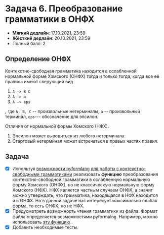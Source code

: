 # Задача 6. Преобразование грамматики в ОНФХ

* **Мягкий дедлайн**: 17.10.2021, 23:59
* **Жёсткий дедлайн**: 20.10.2021, 23:59
* Полный балл: 2

## Определение ОНФХ

Контекстно-свободная грамматика находится в ослабленной нормальной форме Хомского (ОНФХ) тогда и только тогда, когда все
её правила имеют следующий вид

1. ```A -> B C```
2. ```A -> a```
3. ```A -> eps```

, где ```A, B, C``` -- произвольные нетерминалы, ```a``` -- произвольный терминал, ```eps```--- обозначение для эпсилон.

Отличия от нормальной формы Хомского (НФХ).

1. Эпсилон может выводиться из любого нетерминала.
2. Стартовый нетерминал может встречаться в правых частях правил.

## Задача

- [X]
  Используя [возможности pyformlang для работы с контекстно-свободными грамматиками](https://pyformlang.readthedocs.io/en/latest/modules/context_free_grammar.html)
  реализовать **функцию** преобразования контекстно-свободной грамматики в ослабленную нормальную форму Хомского (ОНФХ),
  но не классическую нормальную форму Хомского (НФХ). НФХ является частным случаем ОНФХ, а значит можно утверждать, что
  грамматика, находящаяся в НФХ находится и в ОНФХ. Но в данной задаче нас интересует максимально слабая форма, то есть
  ОНФХ, но не НФХ.
- [X] Предусмотреть возможность чтения грамматики из файла. Формат файла определяется возможностями pyformalng.
  Например, можно
  использовать [эту функцию](https://pyformlang.readthedocs.io/en/latest/modules/context_free_grammar.html#pyformlang.cfg.CFG.from_text)
  .
- [X] Добавить необходимые тесты.
